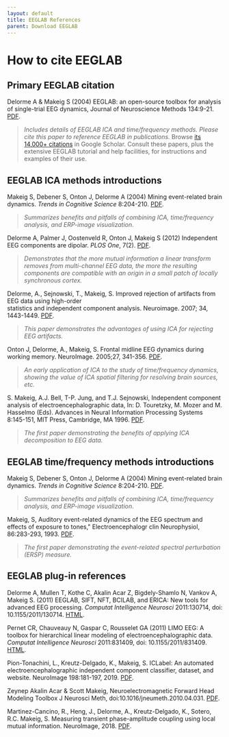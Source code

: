```yaml
---
layout: default
title: EEGLAB References
parent: Download EEGLAB
---
```

How to cite EEGLAB
====

## Primary EEGLAB citation

Delorme A & Makeig S (2004) EEGLAB: an open-source toolbox for analysis of single-trial EEG
dynamics, Journal of Neuroscience Methods 134:9-21. [PDF](http://sccn.ucsd.edu/eeglab/download/eeglab_jnm03.pdf).
<blockquote>
<i>Includes details of EEGLAB ICA and time/frequency methods. Please cite this paper to reference EEGLAB in publications.</i> Browse <a href="http://scholar.google.com/scholar?cites=6160226079476557314&as_sdt=2005&sciodt=0,5&hl=en">its 14,000+ citations</a> in Google Scholar. Consult
these papers, plus the extensive EEGLAB tutorial and help
facilities, for instructions and examples of their use.
</blockquote>

## EEGLAB ICA methods introductions

Makeig S, Debener S, Onton J, Delorme A (2004) Mining event-related
brain dynamics. *Trends in Cognitive Science* 8:204-210. [PDF](http://sccn.ucsd.edu/~scott/pdf/TICS04_Preprint.pdf).
<blockquote>
<i>Summarizes benefits and pitfalls of combining ICA, time/frequency
analysis, and ERP-image visualization</i>.
</blockquote>

Delorme A, Palmer J, Oostenveld R, Onton J, Makeig S (2012) Independent
EEG components are
dipolar. *PLOS One*, 7(2). [PDF](http://www.plosone.org/article/info%3Adoi%2F10.1371%2Fjournal.pone.0030135).
<blockquote>
<i>Demonstrates that the more mutual information a linear transform
removes from multi-channel EEG data, the more the resulting components
are compatible with an origin in a small patch of locally synchronous
cortex.</i>
</blockquote>

Delorme, A., Sejnowski, T., Makeig, S. Improved rejection of artifacts from EEG data using high-order <br>statistics and independent component analysis. Neuroimage. 2007; 34, 1443-1449. [PDF](https://sccn.ucsd.edu/githubwiki/files/neuroimage2007_reformated.pdf).
<blockquote>
<i>This paper demonstrates the advantages of using ICA for rejecting EEG artifacts.</i>
</blockquote>

Onton J, Delorme, A., Makeig, S. Frontal midline EEG dynamics during working memory. NeuroImage. 2005;27, 341-356. [PDF](https://sccn.ucsd.edu/githubwiki/files/onton_fmtheta_published.pdf).
<blockquote>
<i>An early application of ICA to the study of time/frequency dynamics, showing the value of ICA spatial filtering for resolving brain sources, etc.</i>
</blockquote>

S. Makeig, A.J. Bell, T-P. Jung, and T.J. Sejnowski, Independent component analysis of electroencephalographic data, In: D. Touretzky, M. Mozer and M. Hasselmo (Eds). Advances in Neural Information Processing Systems 8:145-151, MIT Press, Cambridge, MA 1996. [PDF](https://sccn.ucsd.edu/~scott/pdf/ICA_NIPS96.pdf).
<blockquote>
<i>The first paper demonstrating the benefits of applying ICA decomposition to EEG data.</i>
</blockquote>

## EEGLAB time/frequency methods introductions

Makeig S, Debener S, Onton J, Delorme A (2004) Mining event-related
brain dynamics. *Trends in Cognitive Science* 8:204-210. [PDF](http://sccn.ucsd.edu/~scott/pdf/TICS04_Preprint.pdf).
<blockquote>
<i>Summarizes benefits and pitfalls of combining ICA, time/frequency analysis, and ERP-image visualization</i>.
</blockquote>

Makeig, S, Auditory event-related dynamics of the EEG spectrum and effects of exposure to tones," Electroencephalogr clin Neurophysiol, 86:283-293, 1993. [PDF](https://apps.dtic.mil/dtic/tr/fulltext/u2/a272241.pdf).
<blockquote>
<i>The first paper demonstrating the event-related spectral perturbation (ERSP) measure.</i>
</blockquote>

## EEGLAB plug-in references

Delorme A, Mullen T, Kothe C, Akalin Acar Z, Bigdely-Shamlo N, Vankov A,
Makeig S. (2011) EEGLAB, SIFT, NFT, BCILAB, and ERICA: New tools for advanced EEG processing.  *Computat Intelligence Neurosci* 2011:130714, doi: 10.1155/2011/130714. [HTML](http://www.hindawi.com/journals/cin/2011/130714/).

Pernet CR, Chauveauy N, Gaspar C, Rousselet GA (2011) LIMO EEG: A toolbox for hierarchical linear modeling of electroencephalographic data. *Computat Intelligence Neurosci* 2011:831409, doi: 10.1155/2011/831409. [HTML](http://www.hindawi.com/journals/cin/2011/831409/).

Pion-Tonachini, L., Kreutz-Delgado, K., Makeig, S. ICLabel: An automated electroencephalographic independent component classifier, dataset, and website. NeuroImage 198:181-197, 2019. [PDF](https://pubmed.ncbi.nlm.nih.gov/31103784/). 

Zeynep Akalin Acar & Scott Makeig, Neuroelectromagnetic Forward Head Modeling Toolbox J Neurosci Meth, doi:10.1016/jneumeth.2010.04.031. [PDF](https://sccn.ucsd.edu/~scott/pdf/Zeynep_NFT_Toolbox10.pdf).

Martinez-Cancino, R., Heng, J., Delorme, A., Kreutz-Delgado, K., Sotero, R.C. Makeig, S. Measuring transient phase-amplitude coupling using local mutual information. NeuroImage, 2018. [PDF](https://www.ncbi.nlm.nih.gov/pmc/articles/PMC6342491/).
